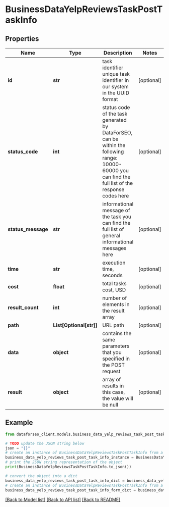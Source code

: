 # BusinessDataYelpReviewsTaskPostTaskInfo


## Properties

Name | Type | Description | Notes
------------ | ------------- | ------------- | -------------
**id** | **str** | task identifier unique task identifier in our system in the UUID format | [optional] 
**status_code** | **int** | status code of the task generated by DataForSEO, can be within the following range: 10000-60000 you can find the full list of the response codes here | [optional] 
**status_message** | **str** | informational message of the task you can find the full list of general informational messages here | [optional] 
**time** | **str** | execution time, seconds | [optional] 
**cost** | **float** | total tasks cost, USD | [optional] 
**result_count** | **int** | number of elements in the result array | [optional] 
**path** | **List[Optional[str]]** | URL path | [optional] 
**data** | **object** | contains the same parameters that you specified in the POST request | [optional] 
**result** | **object** | array of results in this case, the value will be null | [optional] 

## Example

```python
from dataforseo_client.models.business_data_yelp_reviews_task_post_task_info import BusinessDataYelpReviewsTaskPostTaskInfo

# TODO update the JSON string below
json = "{}"
# create an instance of BusinessDataYelpReviewsTaskPostTaskInfo from a JSON string
business_data_yelp_reviews_task_post_task_info_instance = BusinessDataYelpReviewsTaskPostTaskInfo.from_json(json)
# print the JSON string representation of the object
print(BusinessDataYelpReviewsTaskPostTaskInfo.to_json())

# convert the object into a dict
business_data_yelp_reviews_task_post_task_info_dict = business_data_yelp_reviews_task_post_task_info_instance.to_dict()
# create an instance of BusinessDataYelpReviewsTaskPostTaskInfo from a dict
business_data_yelp_reviews_task_post_task_info_form_dict = business_data_yelp_reviews_task_post_task_info.from_dict(business_data_yelp_reviews_task_post_task_info_dict)
```
[[Back to Model list]](../README.md#documentation-for-models) [[Back to API list]](../README.md#documentation-for-api-endpoints) [[Back to README]](../README.md)


